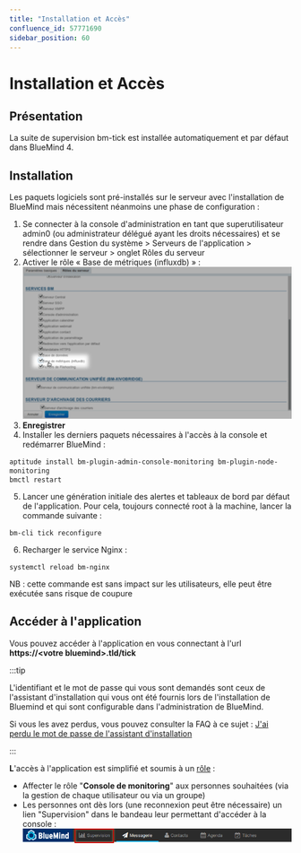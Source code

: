 ```yaml
---
title: "Installation et Accès"
confluence_id: 57771690
sidebar_position: 60
---
```

# Installation et Accès


## Présentation

La suite de supervision bm-tick est installée automatiquement et par défaut dans BlueMind 4.


## Installation

Les paquets logiciels sont pré-installés sur le serveur avec l'installation de BlueMind mais nécessitent néanmoins une phase de configuration :

1. Se connecter à la console d'administration en tant que superutilisateur admin0 (ou administrateur délégué ayant les droits nécessaires) et se rendre dans Gestion du système > Serveurs de l'application > sélectionner le serveur > onglet Rôles du serveur
2. Activer le rôle « Base de métriques (influxdb) » :![](../../../attachments/57771690/57771692.png)
3. ****Enregistrer****
4. Installer les derniers paquets nécessaires à l'accès à la console et redémarrer BlueMind :


```
aptitude install bm-plugin-admin-console-monitoring bm-plugin-node-monitoring
bmctl restart
```


5. Lancer une génération initiale des alertes et tableaux de bord par défaut de l'application. Pour cela, toujours connecté root à la machine, lancer la commande suivante :


```
bm-cli tick reconfigure
```


6. Recharger le service Nginx :


```
systemctl reload bm-nginx
```

NB : cette commande est sans impact sur les utilisateurs, elle peut être exécutée sans risque de coupure


## Accéder à l'application

Vous pouvez accéder à l'application en vous connectant à l'url **https://&lt;votre bluemind>.tld/tick**


:::tip

L'identifiant et le mot de passe qui vous sont demandés sont ceux de l'assistant d'installation qui vous ont été fournis lors de l'installation de Bluemind et qui sont configurable dans l'administration de BlueMind.

Si vous les avez perdus, vous pouvez consulter la FAQ à ce sujet : [J'ai perdu le mot de passe de l'assistant d'installation](/FAQ_Foire_aux_questions_/#FAQ-swpassword)

:::

**L**'accès à l'application est simplifié et soumis à un [rôle](/Guide_de_l_administrateur/Gestion_des_entités/Utilisateurs/Les_rôles_droits_d_accès_et_d_administration/) :

- Affecter le rôle "**Console de monitoring**" aux personnes souhaitées (via la gestion de chaque utilisateur ou via un groupe)
- Les personnes ont dès lors (une reconnexion peut être nécessaire) un lien "Supervision" dans le bandeau leur permettant d'accéder à la console :![](../../../attachments/57771690/57771694.png)


